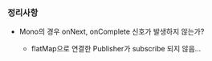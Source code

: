 ### 정리사항
* Mono<Void>의 경우 onNext, onComplete 신호가 발생하지 않는가?
  * flatMap으로 연결한 Publisher가 subscribe 되지 않음...
  
